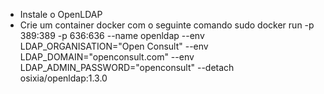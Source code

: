 - Instale o OpenLDAP
- Crie um container docker com o seguinte comando
  sudo docker run -p 389:389 -p 636:636 --name openldap --env LDAP_ORGANISATION="Open Consult" --env LDAP_DOMAIN="openconsult.com" --env LDAP_ADMIN_PASSWORD="openconsult" --detach osixia/openldap:1.3.0
